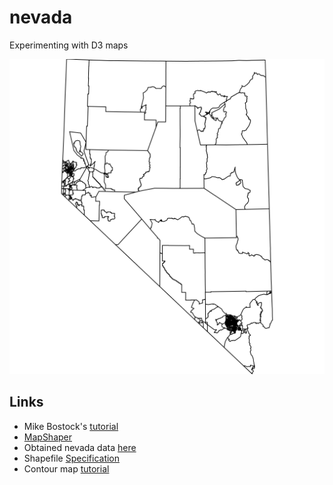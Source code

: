 # nevada
Experimenting with D3 maps

![Example processed map](nv_screen.svg)

## Links
 - Mike Bostock's [tutorial](https://medium.com/@mbostock/command-line-cartography-part-1-897aa8f8ca2c)
 - [MapShaper](https://mapshaper.org/)
 - Obtained nevada data [here](https://www2.census.gov/geo/tiger/GENZ2017/shp/)
 - Shapefile [Specification](http://www.esri.com/library/whitepapers/pdfs/shapefile.pdf)
 - Contour map [tutorial](https://www.axismaps.com/blog/2018/04/contours-in-browser/)
